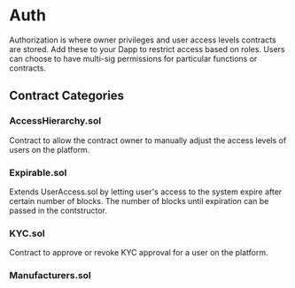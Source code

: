# Auth
Authorization is where owner privileges and user access levels contracts are stored. Add these to your Dapp to restrict access based on roles. Users can choose to have multi-sig permissions for particular functions or contracts.

## Contract Categories

### AccessHierarchy.sol
Contract to allow the contract owner to manually adjust the access levels of users on the platform.

### Expirable.sol
Extends UserAccess.sol by letting user's access to the system expire after certain number of blocks. The number of blocks until expiration can be passed in the contstructor.

### KYC.sol
Contract to approve or revoke KYC approval for a user on the platform.

### Manufacturers.sol
